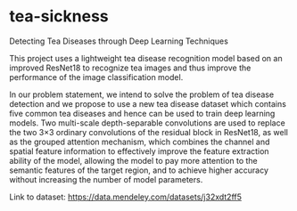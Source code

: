 # tea-sickness
Detecting Tea Diseases through Deep Learning Techniques

This project uses a lightweight tea disease recognition model based on an improved ResNet18 to recognize tea images and thus improve the performance of the image classification model.

In our problem statement, we intend to solve the problem of tea disease detection and we propose to use a new tea disease dataset which contains five common tea diseases and hence can be used to train deep learning models. Two multi-scale depth-separable convolutions are used to replace the two 3×3 ordinary convolutions of the residual block in ResNet18, as well as the grouped attention mechanism, which combines the channel and spatial feature information to effectively improve the feature extraction ability of the model, allowing the model to pay more attention to the semantic features of the target region, and to achieve higher accuracy without increasing the number of model parameters.

Link to dataset: https://data.mendeley.com/datasets/j32xdt2ff5
